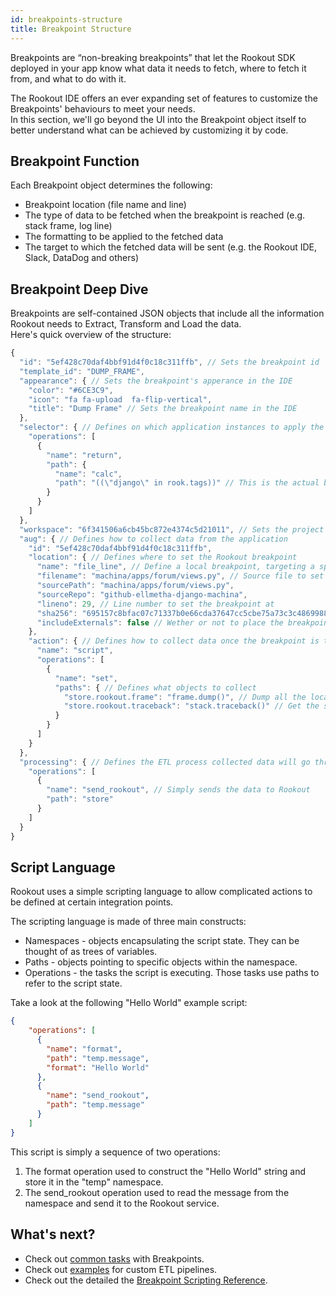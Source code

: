 ```yaml
---
id: breakpoints-structure
title: Breakpoint Structure
---
```


Breakpoints are “non-breaking breakpoints” that let the Rookout SDK deployed in your app know what data it needs to fetch, where to fetch it from, and what to do with it.  

The Rookout IDE offers an ever expanding set of features to customize the Breakpoints' behaviours to meet your needs.  
In this section, we'll go beyond the UI into the Breakpoint object itself to better understand what can be achieved by customizing it by code.

## Breakpoint Function

Each Breakpoint object determines the following:
- Breakpoint location (file name and line)
- The type of data to be fetched when the breakpoint is reached (e.g. stack frame, log line)
- The formatting to be applied to the fetched data
- The target to which the fetched data will be sent (e.g. the Rookout IDE, Slack, DataDog and others)

## Breakpoint Deep Dive

Breakpoints are self-contained JSON objects that include all the information Rookout needs to Extract, Transform and Load the data.  
Here's quick overview of the structure:

```js
{
  "id": "5ef428c70daf4bbf91d4f0c18c311ffb", // Sets the breakpoint id
  "template_id": "DUMP_FRAME",
  "appearance": { // Sets the breakpoint's apperance in the IDE
    "color": "#6CE3C9",
    "icon": "fa fa-upload  fa-flip-vertical",
    "title": "Dump Frame" // Sets the breakpoint name in the IDE
  },
  "selector": { // Defines on which application instances to apply the breakpoint - derived from the Project
    "operations": [
      {
        "name": "return",
        "path": {
          "name": "calc",
          "path": "((\"django\" in rook.tags))" // This is the actual boolean expression
        }
      }
    ]
  },
  "workspace": "6f341506a6cb45bc872e4374c5d21011", // Sets the project 
  "aug": { // Defines how to collect data from the application
    "id": "5ef428c70daf4bbf91d4f0c18c311ffb",
    "location": { // Defines where to set the Rookout breakpoint
      "name": "file_line", // Define a local breakpoint, targeting a specific code line
      "filename": "machina/apps/forum/views.py", // Source file to set the breakpoint at
      "sourcePath": "machina/apps/forum/views.py",
      "sourceRepo": "github-ellmetha-django-machina",
      "lineno": 29, // Line number to set the breakpoint at
      "sha256": "695157c8bfac07c71337b0e66cda37647cc5cbe75a73c3c4869988cf9d6af269", // Sha256 of the source file with line endings normalized
      "includeExternals": false // Wether or not to place the breakpoints on the application dependencies (Python/Node)
    },
    "action": { // Defines how to collect data once the breakpoint is triggered
      "name": "script",
      "operations": [
        {
          "name": "set",
          "paths": { // Defines what objects to collect
            "store.rookout.frame": "frame.dump()", // Dump all the local frame
            "store.rookout.traceback": "stack.traceback()" // Get the stack trace
          }
        }
      ]
    }
  },
  "processing": { // Defines the ETL process collected data will go through
    "operations": [
      {
        "name": "send_rookout", // Simply sends the data to Rookout
        "path": "store"
      }
    ]
  }
}
```

## Script Language

Rookout uses a simple scripting language to allow complicated actions to be defined at certain integration points.

The scripting language is made of three main constructs:
- Namespaces - objects encapsulating the script state. They can be thought of as trees of variables.
- Paths - objects pointing to specific objects within the namespace.
- Operations - the tasks the script is executing. Those tasks use paths to refer to the script state.

Take a look at the following "Hello World" example script:

```json
{
    "operations": [
      {
        "name": "format",
        "path": "temp.message",
        "format": "Hello World"
      },
      {
        "name": "send_rookout",
        "path": "temp.message"
      }
    ]
}
```

This script is simply a sequence of two operations:
1. The format operation used to construct the "Hello World" string and store it in the "temp" namespace.
1. The send_rookout operation used to read the message from the namespace and send it to the Rookout service.

## What's next?

- Check out [common tasks](breakpoints-tasks.md) with Breakpoints.
- Check out [examples](integrations.md) for custom ETL pipelines.
- Check out the detailed the [Breakpoint Scripting Reference](breakpoints-reference.md).
